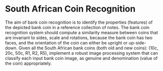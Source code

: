 # South African Coin Recognition
 The aim of bank coin recognition is to identify the properties (features) of the depicted bank coin in a reference collection of notes. The bank coin recognition system should compute a similarity measure between coins that are invariant to sides, scale and rotations, because the bank coin has two faces, and the orientation of the coin can either be upright or up-side-down. Given all the South African bank coins (both old and new coins): (10c, 20c, 50c, R1, R2, R5), implement a robust image processing system that can classify each input bank coin image, as genuine and denomination (value of the coin) appropriately.
